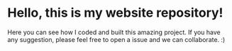 # Hello, this is my website repository!
Here you can see how I coded and built this amazing project.
If you have any suggestion, please feel free to open a issue and we can collaborate. :)
